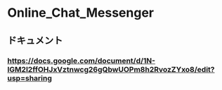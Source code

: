 # Online_Chat_Messenger

## ドキュメント
### https://docs.google.com/document/d/1N-IGM2l2ffOHJxVztnwcg26gQbwUOPm8h2RvozZYxo8/edit?usp=sharing